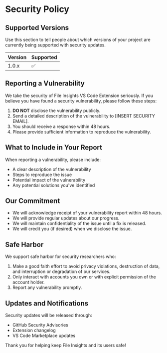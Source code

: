# Security Policy

## Supported Versions

Use this section to tell people about which versions of your project are currently being supported with security updates.

| Version | Supported          |
| ------- | ------------------ |
| 1.0.x   | :white_check_mark: |

## Reporting a Vulnerability

We take the security of File Insights VS Code Extension seriously. If you believe you have found a security vulnerability, please follow these steps:

1. **DO NOT** disclose the vulnerability publicly.
2. Send a detailed description of the vulnerability to [INSERT SECURITY EMAIL].
3. You should receive a response within 48 hours.
4. Please provide sufficient information to reproduce the vulnerability.

## What to Include in Your Report

When reporting a vulnerability, please include:

- A clear description of the vulnerability
- Steps to reproduce the issue
- Potential impact of the vulnerability
- Any potential solutions you've identified

## Our Commitment

- We will acknowledge receipt of your vulnerability report within 48 hours.
- We will provide regular updates about our progress.
- We will maintain confidentiality of the issue until a fix is released.
- We will credit you (if desired) when we disclose the issue.

## Safe Harbor

We support safe harbor for security researchers who:

1. Make a good faith effort to avoid privacy violations, destruction of data, and interruption or degradation of our services.
2. Only interact with accounts you own or with explicit permission of the account holder.
3. Report any vulnerability promptly.

## Updates and Notifications

Security updates will be released through:

- GitHub Security Advisories
- Extension changelog
- VS Code Marketplace updates

Thank you for helping keep File Insights and its users safe!
